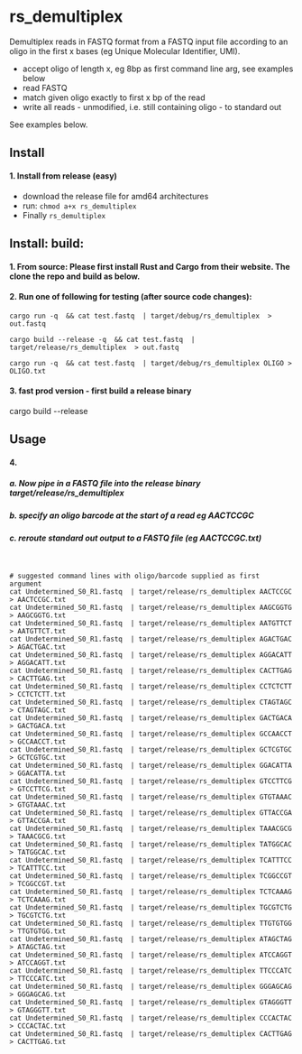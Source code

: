 # rs_demultiplex

Demultiplex reads in FASTQ format from a FASTQ input file according to an oligo in the first x bases (eg Unique Molecular Identifier, UMI).

 - accept oligo of length x, eg 8bp as first command line arg, see examples below
 - read FASTQ
 - match given oligo exactly to first x bp of the read 
 - write all reads - unmodified, i.e. still containing oligo - to standard out

See examples below.

## Install

#### 1. Install from release (easy)
 - download the release file for amd64 architectures
 - run: `chmod a+x rs_demultiplex`
 - Finally `rs_demultiplex`



## Install: build: 

#### 1. From source: Please first install Rust and Cargo from their website. The clone the repo and build as below.

#### 2. Run one of following for testing (after source code changes):

```
cargo run -q  && cat test.fastq  | target/debug/rs_demultiplex  > out.fastq

cargo build --release -q  && cat test.fastq  | target/release/rs_demultiplex  > out.fastq

cargo run -q  && cat test.fastq  | target/debug/rs_demultiplex OLIGO > OLIGO.txt
```

#### 3. fast prod version - first build a release binary
cargo build --release


## Usage


#### 4. 
##### a. Now pipe in a FASTQ file into the release binary target/release/rs_demultiplex
##### b. specify an oligo barcode at the start of a read eg AACTCCGC  
##### c. reroute standard out output to a FASTQ file (eg AACTCCGC.txt)

```


# suggested command lines with oligo/barcode supplied as first argument
cat Undetermined_S0_R1.fastq  | target/release/rs_demultiplex AACTCCGC > AACTCCGC.txt
cat Undetermined_S0_R1.fastq  | target/release/rs_demultiplex AAGCGGTG > AAGCGGTG.txt
cat Undetermined_S0_R1.fastq  | target/release/rs_demultiplex AATGTTCT > AATGTTCT.txt
cat Undetermined_S0_R1.fastq  | target/release/rs_demultiplex AGACTGAC > AGACTGAC.txt
cat Undetermined_S0_R1.fastq  | target/release/rs_demultiplex AGGACATT > AGGACATT.txt
cat Undetermined_S0_R1.fastq  | target/release/rs_demultiplex CACTTGAG > CACTTGAG.txt
cat Undetermined_S0_R1.fastq  | target/release/rs_demultiplex CCTCTCTT > CCTCTCTT.txt
cat Undetermined_S0_R1.fastq  | target/release/rs_demultiplex CTAGTAGC > CTAGTAGC.txt
cat Undetermined_S0_R1.fastq  | target/release/rs_demultiplex GACTGACA > GACTGACA.txt
cat Undetermined_S0_R1.fastq  | target/release/rs_demultiplex GCCAACCT > GCCAACCT.txt
cat Undetermined_S0_R1.fastq  | target/release/rs_demultiplex GCTCGTGC > GCTCGTGC.txt
cat Undetermined_S0_R1.fastq  | target/release/rs_demultiplex GGACATTA > GGACATTA.txt
cat Undetermined_S0_R1.fastq  | target/release/rs_demultiplex GTCCTTCG > GTCCTTCG.txt
cat Undetermined_S0_R1.fastq  | target/release/rs_demultiplex GTGTAAAC > GTGTAAAC.txt
cat Undetermined_S0_R1.fastq  | target/release/rs_demultiplex GTTACCGA > GTTACCGA.txt
cat Undetermined_S0_R1.fastq  | target/release/rs_demultiplex TAAACGCG > TAAACGCG.txt
cat Undetermined_S0_R1.fastq  | target/release/rs_demultiplex TATGGCAC > TATGGCAC.txt
cat Undetermined_S0_R1.fastq  | target/release/rs_demultiplex TCATTTCC > TCATTTCC.txt
cat Undetermined_S0_R1.fastq  | target/release/rs_demultiplex TCGGCCGT > TCGGCCGT.txt
cat Undetermined_S0_R1.fastq  | target/release/rs_demultiplex TCTCAAAG > TCTCAAAG.txt
cat Undetermined_S0_R1.fastq  | target/release/rs_demultiplex TGCGTCTG > TGCGTCTG.txt
cat Undetermined_S0_R1.fastq  | target/release/rs_demultiplex TTGTGTGG > TTGTGTGG.txt
cat Undetermined_S0_R1.fastq  | target/release/rs_demultiplex ATAGCTAG > ATAGCTAG.txt
cat Undetermined_S0_R1.fastq  | target/release/rs_demultiplex ATCCAGGT > ATCCAGGT.txt
cat Undetermined_S0_R1.fastq  | target/release/rs_demultiplex TTCCCATC > TTCCCATC.txt
cat Undetermined_S0_R1.fastq  | target/release/rs_demultiplex GGGAGCAG > GGGAGCAG.txt
cat Undetermined_S0_R1.fastq  | target/release/rs_demultiplex GTAGGGTT > GTAGGGTT.txt
cat Undetermined_S0_R1.fastq  | target/release/rs_demultiplex CCCACTAC > CCCACTAC.txt
cat Undetermined_S0_R1.fastq  | target/release/rs_demultiplex CACTTGAG > CACTTGAG.txt

```
